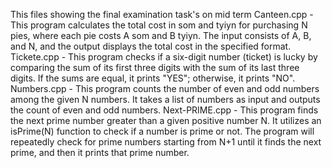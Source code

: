 This files showing the final examination  task's on  mid term
Canteen.cpp - This program calculates the total cost in som and tyiyn for purchasing N pies, where each pie costs A som and B tyiyn. The input consists of A, B, and N, and the output displays the total cost in the specified format.
Tickete.cpp - This program checks if a six-digit number (ticket) is lucky by comparing the sum of its first three digits with the sum of its last three digits. If the sums are equal, it prints "YES"; otherwise, it prints "NO".
Numbers.cpp - This program counts the number of even and odd numbers among the given N numbers. It takes a list of numbers as input and outputs the count of even and odd numbers.
Next-PRIME.cpp - This program finds the next prime number greater than a given positive number N. It utilizes an isPrime(N) function to check if a number is prime or not. The program will repeatedly check for prime numbers starting from N+1 until it finds the next prime, and then it prints that prime number.






